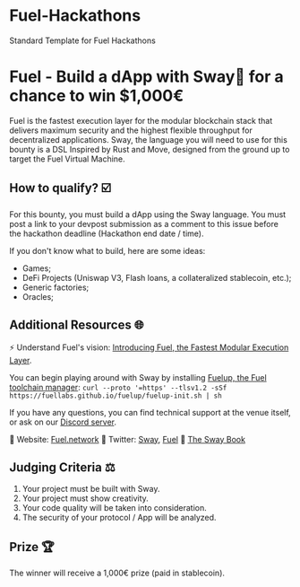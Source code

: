 # Fuel-Hackathons
Standard Template for Fuel Hackathons

# Fuel - Build a dApp with Sway🌴 for a chance to win $1,000€
Fuel is the fastest execution layer for the modular blockchain stack that delivers maximum security and the highest flexible throughput for decentralized applications. Sway, the language you will need to use for this bounty is a DSL Inspired by Rust and Move, designed from the ground up to target the Fuel Virtual Machine.
 
## How to qualify? ☑️
For this bounty, you must build a dApp using the Sway language. You must post a link to your devpost submission as a comment to this issue before the hackathon deadline (Hackathon end date / time).
 
If you don't know what to build, here are some ideas: 
- Games; 
- DeFi Projects (Uniswap V3, Flash loans, a collateralized stablecoin, etc.); 
- Generic factories; 
- Oracles;
 
## Additional Resources 🌐
⚡️ Understand Fuel's vision: [Introducing Fuel, the Fastest Modular Execution Layer](https://fuel-labs.ghost.io/introducing-fuel-the-fastest-modular-execution-layer/).
 
You can begin playing around with Sway by installing [Fuelup, the Fuel toolchain manager](https://github.com/FuelLabs/fuelup): 
`curl --proto '=https' --tlsv1.2 -sSf https://fuellabs.github.io/fuelup/fuelup-init.sh | sh `
 
If you have any questions, you can find technical support at the venue itself, or ask on our [Discord server](https://discord.gg/fuelnetwork).
 
🔗 Website: [Fuel.network](https://fuel.network/) 🐥 Twitter: [Sway](https://twitter.com/SwayLang), [Fuel](https://twitter.com/fuellabs_) 📖 [The Sway Book](https://fuellabs.github.io/sway/latest/)
 
## Judging Criteria ⚖️
1. Your project must be built with Sway.
2. Your project must show creativity.
3. Your code quality will be taken into consideration.
4. The security of your protocol / App will be analyzed.
 
## Prize 🏆
The winner will receive a 1,000€ prize (paid in stablecoin).

